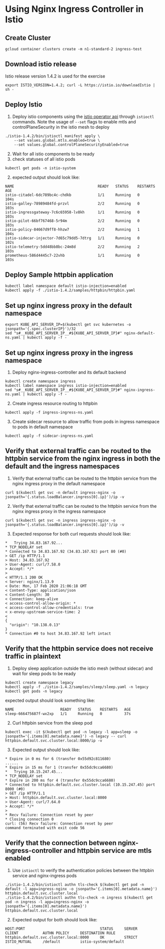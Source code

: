 # Using Nginx Ingress Controller in Istio

## Create Cluster
```shell script
gcloud container clusters create -m n1-standard-2 ingress-test
```
## Download istio release
Istio release version 1.4.2 is used for the exercise
```shell script
export ISTIO_VERSION=1.4.2; curl -L https://istio.io/downloadIstio | sh -
```
## Deploy Istio
1. Deploy istio components using the [istio operator api](https://istio.io/blog/2019/introducing-istio-operator/) through `istioctl` commands.
Note the usage of `--set` flags to enable mtls and controlPlaneSecurity in the istio mesh to deploy
```shell script
./istio-1.4.2/bin/istioctl manifest apply \
	--set values.global.mtls.enabled=true \
	--set values.global.controlPlaneSecurityEnabled=true
```
2. Wait for all istio components to be ready
1. check statuses of all istio pods
```shell script
kubectl get pods -n istio-system
```
2. expected output should look like:
```shell script
NAME                                      READY   STATUS    RESTARTS   AGE
istio-citadel-6dc789bc4c-chdkb            1/1     Running   0          104s
istio-galley-78989484fd-przvl             2/2     Running   0          103s
istio-ingressgateway-7c6c65958-lv8kh      1/1     Running   0          103s
istio-pilot-66bf767468-5r94m              2/2     Running   0          103s
istio-policy-84667d9ff8-hhzw7             2/2     Running   1          104s
istio-sidecar-injector-7d65c79dd5-7dtrg   1/1     Running   0          102s
istio-telemetry-5dd48bb8bc-24m8d          2/2     Running   2          103s
prometheus-586d4445c7-22vhb               1/1     Running   0          103s
```

## Deploy Sample httpbin application
```shell script
kubectl label namespace default istio-injection=enabled
kubectl apply -f ./istio-1.4.2/samples/httpbin/httpbin.yaml
```

## Set up nginx ingress proxy in the default namespace
```shell script
export KUBE_API_SERVER_IP=$(kubectl get svc kubernetes -o jsonpath='{.spec.clusterIP}')/32
sed "s#__KUBE_API_SERVER_IP__#${KUBE_API_SERVER_IP}#" nginx-default-ns.yaml | kubectl apply -f -
```

## Set up nginx ingress proxy in the ingress namespace
1. Deploy nginx-ingress-controller and its default backend
```shell script
kubectl create namespace ingress
kubectl label namespace ingress istio-injection=enabled
sed "s#__KUBE_API_SERVER_IP__#${KUBE_API_SERVER_IP}#" nginx-ingress-ns.yaml | kubectl apply -f -
```
2. Create ingress resource routing to httpbin
```shell script
kubectl apply -f ingress-ingress-ns.yaml
```
3. Create sidecar resource to allow traffic from pods in ingress namespace to pods in default namespace
```shell script
kubectl apply -f sidecar-ingress-ns.yaml
```

## Verify that external traffic can be routed to the httpbin service from the nginx ingress in both the default and the ingress namespaces
1. Verify that external traffic can be routed to the httpbin service from the nginx ingress proxy in the default namespace
```shell script
curl $(kubectl get svc -n default ingress-nginx -o jsonpath='{.status.loadBalancer.ingress[0].ip}')/ip -v
```
2. Verify that external traffic can be routed to the httpbin service from the nginx ingress proxy in the ingress namespace
```shell script
curl $(kubectl get svc -n ingress ingress-nginx -o jsonpath='{.status.loadBalancer.ingress[0].ip}')/ip -v
```
3. Expected response for both curl requests should look like:
```shell script
*   Trying 34.83.167.92...
* TCP_NODELAY set
* Connected to 34.83.167.92 (34.83.167.92) port 80 (#0)
> GET /ip HTTP/1.1
> Host: 34.83.167.92
> User-Agent: curl/7.58.0
> Accept: */*
> 
< HTTP/1.1 200 OK
< Server: nginx/1.13.9
< Date: Mon, 17 Feb 2020 21:06:18 GMT
< Content-Type: application/json
< Content-Length: 30
< Connection: keep-alive
< access-control-allow-origin: *
< access-control-allow-credentials: true
< x-envoy-upstream-service-time: 2
< 
{
  "origin": "10.138.0.13"
}
* Connection #0 to host 34.83.167.92 left intact
```

## Verify that the httpbin service does not receive traffic in plaintext
1. Deploy sleep application outside the istio mesh (without sidecar) and wait for sleep pods to be ready
```shell script
kubectl create namespace legacy
kubectl apply -f ./istio-1.4.2/samples/sleep/sleep.yaml -n legacy
kubectl get pods -n legacy
```
expected output should look something like:
```shell script
NAME                     READY   STATUS    RESTARTS   AGE
sleep-666475687f-wx2xp   1/1     Running   0          37s
```
2. Curl httpbin service from the sleep pod
```shell script
kubectl exec -it $(kubectl get pod -n legacy -l app=sleep -o jsonpath='{.items[0].metadata.name}') -n legacy -- curl httpbin.default.svc.cluster.local:8000/ip -v
```
3. Expected output should look like:
```shell script
* Expire in 0 ms for 6 (transfer 0x55d92c811680)
......
* Expire in 15 ms for 1 (transfer 0x55dc9cca6680)
*   Trying 10.15.247.45...
* TCP_NODELAY set
* Expire in 200 ms for 4 (transfer 0x55dc9cca6680)
* Connected to httpbin.default.svc.cluster.local (10.15.247.45) port 8000 (#0)
> GET /ip HTTP/1.1
> Host: httpbin.default.svc.cluster.local:8000
> User-Agent: curl/7.64.0
> Accept: */*
> 
* Recv failure: Connection reset by peer
* Closing connection 0
curl: (56) Recv failure: Connection reset by peer
command terminated with exit code 56
```

## Verify that the connection between nginx-ingress-controller and httpbin service are mtls enabled
1. Use `istioctl` to verify the authentication policies between the httpbin service and nginx-ingress pods
```shell script
./istio-1.4.2/bin/istioctl authn tls-check $(kubectl get pod -n default -l app=ingress-nginx -o jsonpath='{.items[0].metadata.name}') httpbin.default.svc.cluster.local
./istio-1.4.2/bin/istioctl authn tls-check -n ingress $(kubectl get pod -n ingress -l app=ingress-nginx -o jsonpath='{.items[0].metadata.name}') httpbin.default.svc.cluster.local
```
2. Expected output for both should look like:
```shell script
HOST:PORT                                  STATUS     SERVER     CLIENT           AUTHN POLICY     DESTINATION RULE
httpbin.default.svc.cluster.local:8000     OK         STRICT     ISTIO_MUTUAL     /default         istio-system/default
```